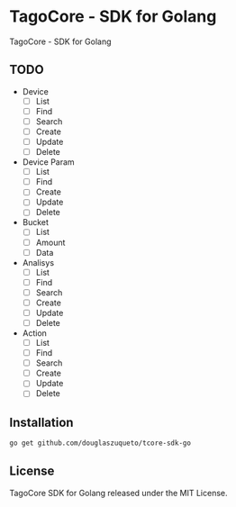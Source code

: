 # TagoCore - SDK for Golang

TagoCore - SDK for Golang

## TODO

- Device
  - [ ] List
  - [ ] Find
  - [ ] Search
  - [ ] Create
  - [ ] Update
  - [ ] Delete
- Device Param
  - [ ] List
  - [ ] Find
  - [ ] Create
  - [ ] Update
  - [ ] Delete
- Bucket
  - [ ] List
  - [ ] Amount
  - [ ] Data
- Analisys
  - [ ] List
  - [ ] Find
  - [ ] Search
  - [ ] Create
  - [ ] Update
  - [ ] Delete
- Action
  - [ ] List
  - [ ] Find
  - [ ] Search
  - [ ] Create
  - [ ] Update
  - [ ] Delete

## Installation

```bash
go get github.com/douglaszuqueto/tcore-sdk-go
```

## License

TagoCore SDK for Golang released under the MIT License.
